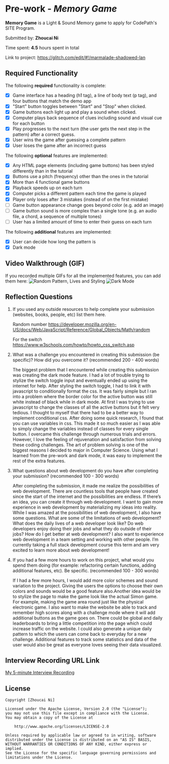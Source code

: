 # Pre-work - _Memory Game_

**Memory Game** is a Light & Sound Memory game to apply for CodePath's SITE Program.

Submitted by: **Zhoucai Ni**

Time spent: **4.5** hours spent in total

Link to project: https://glitch.com/edit/#!/marmalade-shadowed-lan

## Required Functionality

The following **required** functionality is complete:

- [x] Game interface has a heading (h1 tag), a line of body text (p tag), and four buttons that match the demo app
- [x] "Start" button toggles between "Start" and "Stop" when clicked.
- [x] Game buttons each light up and play a sound when clicked.
- [x] Computer plays back sequence of clues including sound and visual cue for each button
- [x] Play progresses to the next turn (the user gets the next step in the pattern) after a correct guess.
- [x] User wins the game after guessing a complete pattern
- [x] User loses the game after an incorrect guess

The following **optional** features are implemented:

- [x] Any HTML page elements (including game buttons) has been styled differently than in the tutorial
- [x] Buttons use a pitch (frequency) other than the ones in the tutorial
- [x] More than 4 functional game buttons
- [x] Playback speeds up on each turn
- [x] Computer picks a different pattern each time the game is played
- [x] Player only loses after 3 mistakes (instead of on the first mistake)
- [ ] Game button appearance change goes beyond color (e.g. add an image)
- [ ] Game button sound is more complex than a single tone (e.g. an audio file, a chord, a sequence of multiple tones)
- [ ] User has a limited amount of time to enter their guess on each turn

The following **additional** features are implemented:

- [x] User can decide how long the pattern is
- [x] Dark mode

## Video Walkthrough (GIF)

If you recorded multiple GIFs for all the implemented features, you can add them here:
![Random Pattern, Lives and Styling](https://recordit.co/HOz0JPgmDx)
![Dark Mode](https://recordit.co/mY58xRPbvE)


## Reflection Questions

1. If you used any outside resources to help complete your submission (websites, books, people, etc) list them here.
   
   Random number
   https://developer.mozilla.org/en-US/docs/Web/JavaScript/Reference/Global_Objects/Math/random
  
   For the switch 
   https://www.w3schools.com/howto/howto_css_switch.asp

2. What was a challenge you encountered in creating this submission (be specific)? How did you overcome it? (recommended 200 - 400 words)
   
   The biggest problem that I encountered while creating this submission was creating the dark mode feature. I had a lot of trouble trying to stylize the switch toggle input and eventually ended up using the internet for help. After styling the switch toggle, I had to link it with javascript to conditionally format the css. It was fairly simple but I ran into a problem where the border color for the active button was still white instead of black while in dark mode. At first I was trying to use javascript to change the classes of all the active buttons but it felt very tedious. I thought to myself that there had to be a better way to implement conditional css. After doing some quick research, I found that you can use variables in css. This made it so much easier as I was able to simply change the variables instead of classes for every single button. I overcame this challenge through numerous trials and errors. However, I love the feeling of rejuvenation and satisfaction from solving these coding challenges. The art of problem solving is one of the biggest reasons I decided to major in Computer Science. Using what I learned from the pre-work and dark mode, it was easy to implement the rest of the extra features.

3. What questions about web development do you have after completing your submission? (recommended 100 - 300 words)

 
   After completing the submission, it made me realize the possibilities of web development. There are countless tools that people have created since the start of the internet and the possibilities are endless. If there’s an idea, you can create it through web development. I want to gain more experience in web development by materializing my ideas into reality. While I was amazed at the possibilities of web development, I also have some questions. What are some of the limitations of web development? What does the daily lives of a web developer look like? Do web developers enjoy doing their jobs and what they do outside of their jobs? How do I get better at web development? I also want to experience web development in a team setting and working with other people. I’m currently taking a full stack development course this term and am very excited to learn more about web development!

4. If you had a few more hours to work on this project, what would you spend them doing (for example: refactoring certain functions, adding additional features, etc). Be specific. (recommended 100 - 300 words)

   If I had a few more hours, I would add more color schemes and sound variation to the project. Giving the users the options to choose their own colors and sounds would be a good feature also.Another idea would be to stylize the page to make the game look like the actual Simon game. For example, making the game area round just like the physical electronic game. I also want to make the website be able to track and remember high scores along with a challenge mode where it will add additional buttons as the game goes on. There could be global and daily leaderboards to bring a little competition into the page which could increase traffic on the website. I could also generate a unique daily pattern to which the users can come back to everyday for a new challenge. Additional features to track some statistics and data of the user would also be great as everyone loves seeing their data visualized. 


## Interview Recording URL Link

[My 5-minute Interview Recording](https://www.youtube.com/watch?v=BT_GOQnWfPM)

## License

    Copyright [Zhoucai Ni]

    Licensed under the Apache License, Version 2.0 (the "License");
    you may not use this file except in compliance with the License.
    You may obtain a copy of the License at

        http://www.apache.org/licenses/LICENSE-2.0

    Unless required by applicable law or agreed to in writing, software
    distributed under the License is distributed on an "AS IS" BASIS,
    WITHOUT WARRANTIES OR CONDITIONS OF ANY KIND, either express or implied.
    See the License for the specific language governing permissions and
    limitations under the License.

